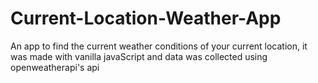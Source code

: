 # Current-Location-Weather-App
An app to find the current weather conditions of your current location, it was made with vanilla javaScript and data was collected using openweatherapi's api
